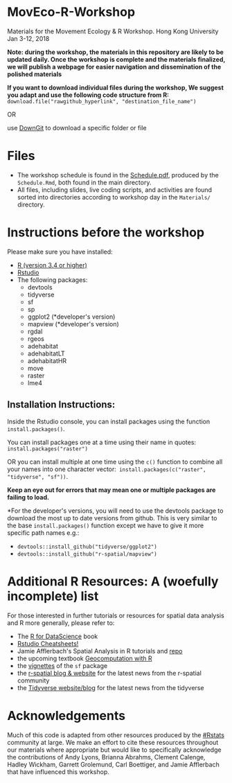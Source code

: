 # MovEco-R-Workshop
Materials for the Movement Ecology &amp; R Workshop. Hong Kong University Jan 3-12, 2018

**Note: during the workshop, the materials in this repository are likely to be updated 
daily. Once the workshop is complete and the materials finalized, we will publish 
a webpage for easier navigation and dissemination of the polished materials**

**If you want to download individual files during the workshop, We suggest you adapt and use the following code structure from R:**
`download.file("rawgithub_hyperlink", "destination_file_name")`

OR

use [DownGit](https://minhaskamal.github.io/DownGit/#/home) to download a specific folder or file

# Files
- The workshop schedule is found in the [Schedule.pdf](https://github.com/dpseidel/MovEco-R-Workshop/blob/master/Schedule.pdf), produced by the `Schedule.Rmd`, both found in the main directory. 
- All files, including slides, live coding scripts, and activities are found sorted into directories according to workshop day in the `Materials/` directory.

# Instructions before the workshop
Please make sure you have installed:

- [R (version 3.4 or higher)](https://www.r-project.org/)
- [Rstudio](https://www.rstudio.com/products/rstudio/download/#download) 
- The following packages:
    - devtools
    - tidyverse
    - sf
    - sp
    - ggplot2 (*developer's version)
    - mapview (*developer's version)
    - rgdal
    - rgeos
    - adehabitat
    - adehabitatLT
    - adehabitatHR
    - move
    - raster
    - lme4
  
## Installation Instructions:
Inside the Rstudio console, you can install packages using the function `install.packages()`.

You can install packages one at a time using their name in quotes: `install.packages("raster")`

OR you can install multiple at one time using the `c()` function to combine all your names into one character vector:` install.packages(c("raster", "tidyverse", "sf"))`. 

**Keep an eye out for errors that may mean one or multiple packages are failing to load.**

*For the developer's versions, you will need to use the devtools package to download the most up to date versions from github.
This is very similar to the base `install.packages()` function except we have to give it more specific path names e.g.:
- `devtools::install_github("tidyverse/ggplot2")`
- `devtools::install_github("r-spatial/mapview")`

# Additional R Resources: A (woefully incomplete) list 
For those interested in further tutorials or resources for spatial data analysis and R more generally, please refer to:
- The [R for DataScience](http://r4ds.had.co.nz/) book
- [Rstudio Cheatsheets!](https://www.rstudio.com/resources/cheatsheets/) 
- Jamie Afflerbach's Spatial Analysis in R tutorials and [repo](https://github.com/jafflerbach/spatial-analysis-R)
- the upcoming textbook [Geocomputation with R](http://robinlovelace.net/geocompr/)
- the [vignettes](https://cran.r-project.org/web/packages/sf/) of the `sf` package
- the [r-spatial blog & website](http://r-spatial.org/) for the latest news from the r-spatial community
- the [Tidyverse website/blog](https://www.tidyverse.org/articles/) for the latest news from the tidyverse

# Acknowledgements
Much of this code is adapted from other resources produced by the [#Rstats](https://twitter.com/search?q=%23rstats&src=typd) community at large. We make an effort to cite these resources throughout our materials where appropriate but would like to specifically acknowledge the contributions of Andy Lyons, Brianna Abrahms, Clement Calenge, Hadley Wickham, Garrett Grolemund, Carl Boettiger, and Jamie Afflerbach that have influenced this workshop. 

